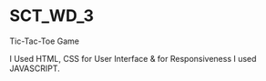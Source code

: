 # SCT_WD_3
Tic-Tac-Toe Game

I Used HTML, CSS for User Interface & for Responsiveness I used JAVASCRIPT.
